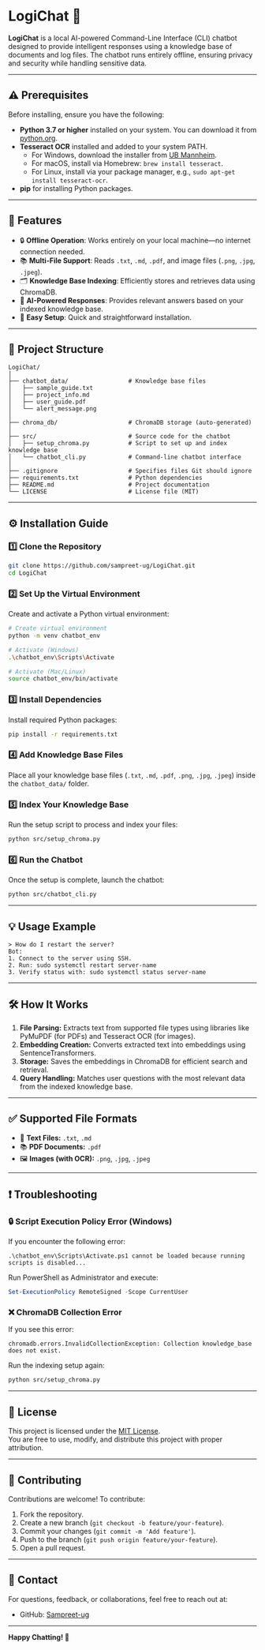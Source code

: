 
# LogiChat 🤖

**LogiChat** is a local AI-powered Command-Line Interface (CLI) chatbot designed to provide intelligent responses using a knowledge base of documents and log files. The chatbot runs entirely offline, ensuring privacy and security while handling sensitive data.

---

## ⚠️ Prerequisites

Before installing, ensure you have the following:

- **Python 3.7 or higher** installed on your system. You can download it from [python.org](https://www.python.org/downloads/).
- **Tesseract OCR** installed and added to your system PATH.  
  - For Windows, download the installer from [UB Mannheim](https://github.com/UB-Mannheim/tesseract/wiki).
  - For macOS, install via Homebrew: `brew install tesseract`.
  - For Linux, install via your package manager, e.g., `sudo apt-get install tesseract-ocr`.
- **pip** for installing Python packages.

---

## 🚀 Features

- 🔒 **Offline Operation**: Works entirely on your local machine—no internet connection needed.
- 📚 **Multi-File Support**: Reads `.txt`, `.md`, `.pdf`, and image files (`.png`, `.jpg`, `.jpeg`).
- 🗂️ **Knowledge Base Indexing**: Efficiently stores and retrieves data using ChromaDB.
- 🧠 **AI-Powered Responses**: Provides relevant answers based on your indexed knowledge base.
- 🎯 **Easy Setup**: Quick and straightforward installation.

---

## 📂 Project Structure

```
LogiChat/
│
├── chatbot_data/                 # Knowledge base files
│   ├── sample_guide.txt
│   ├── project_info.md
│   ├── user_guide.pdf
│   └── alert_message.png
│
├── chroma_db/                    # ChromaDB storage (auto-generated)
│
├── src/                          # Source code for the chatbot
│   ├── setup_chroma.py           # Script to set up and index knowledge base
│   └── chatbot_cli.py            # Command-line chatbot interface
│
├── .gitignore                    # Specifies files Git should ignore
├── requirements.txt              # Python dependencies
├── README.md                     # Project documentation
└── LICENSE                       # License file (MIT)
```

---

## ⚙️ Installation Guide

### 1️⃣ Clone the Repository

```bash
git clone https://github.com/sampreet-ug/LogiChat.git
cd LogiChat
```

### 2️⃣ Set Up the Virtual Environment

Create and activate a Python virtual environment:

```bash
# Create virtual environment
python -m venv chatbot_env

# Activate (Windows)
.\chatbot_env\Scripts\Activate

# Activate (Mac/Linux)
source chatbot_env/bin/activate
```

### 3️⃣ Install Dependencies

Install required Python packages:

```bash
pip install -r requirements.txt
```

### 4️⃣ Add Knowledge Base Files

Place all your knowledge base files (`.txt`, `.md`, `.pdf`, `.png`, `.jpg`, `.jpeg`) inside the `chatbot_data/` folder.

### 5️⃣ Index Your Knowledge Base

Run the setup script to process and index your files:

```bash
python src/setup_chroma.py
```

### 6️⃣ Run the Chatbot

Once the setup is complete, launch the chatbot:

```bash
python src/chatbot_cli.py
```

---

## 💡 Usage Example

```
> How do I restart the server?
Bot:
1. Connect to the server using SSH.
2. Run: sudo systemctl restart server-name
3. Verify status with: sudo systemctl status server-name
```

---

## 🛠️ How It Works

1. **File Parsing:** Extracts text from supported file types using libraries like PyMuPDF (for PDFs) and Tesseract OCR (for images).  
2. **Embedding Creation:** Converts extracted text into embeddings using SentenceTransformers.  
3. **Storage:** Saves the embeddings in ChromaDB for efficient search and retrieval.  
4. **Query Handling:** Matches user questions with the most relevant data from the indexed knowledge base.

---

## ✅ Supported File Formats

- 📄 **Text Files:** `.txt`, `.md`
- 📚 **PDF Documents:** `.pdf`
- 🖼️ **Images (with OCR):** `.png`, `.jpg`, `.jpeg`

---

## ❗ Troubleshooting

### 🔒 Script Execution Policy Error (Windows)

If you encounter the following error:
```
.\chatbot_env\Scripts\Activate.ps1 cannot be loaded because running scripts is disabled...
```
Run PowerShell as Administrator and execute:

```powershell
Set-ExecutionPolicy RemoteSigned -Scope CurrentUser
```

### ❌ ChromaDB Collection Error

If you see this error:
```
chromadb.errors.InvalidCollectionException: Collection knowledge_base does not exist.
```
Run the indexing setup again:

```bash
python src/setup_chroma.py
```

---

## 📜 License

This project is licensed under the [MIT License](LICENSE).  
You are free to use, modify, and distribute this project with proper attribution.

---

## 👥 Contributing

Contributions are welcome! To contribute:

1. Fork the repository.
2. Create a new branch (`git checkout -b feature/your-feature`).
3. Commit your changes (`git commit -m 'Add feature'`).
4. Push to the branch (`git push origin feature/your-feature`).
5. Open a pull request.

---

## 📧 Contact

For questions, feedback, or collaborations, feel free to reach out at:

- GitHub: [Sampreet-ug](https://github.com/sampreet-ug)

---

**Happy Chatting! 🚀**
